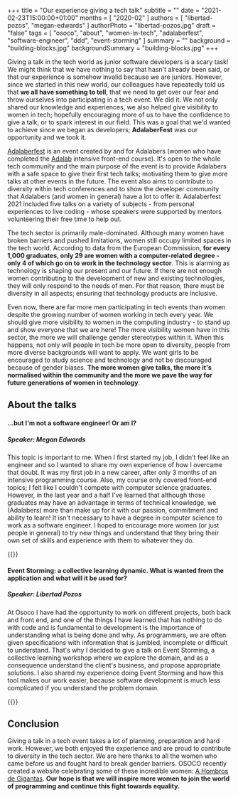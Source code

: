 +++
title = "Our experience giving a tech talk"
subtitle = ""
date = "2021-02-23T15:00:00+01:00"
months = [ "2020-02" ]
authors = [ "libertad-pozos", "megan-edwards" ]
authorPhoto = "libertad-pozos.jpg"
draft = "false"
tags = [ "osoco", "about", "women-in-tech",  "adalaberfest", "software-engineer", "ddd", "event-storming" ]
summary = ""
background = "building-blocks.jpg"
backgroundSummary = "building-blocks.jpg"
+++

Giving a talk in the tech world as junior software developers is a scary task! We might think that we have nothing to say that hasn't already been said, or that our experience is somehow invalid because we are juniors. However, since we started in this new world, our colleagues have repeatedly told us that **we all have something to tell**, that we need to get over our fear and throw ourselves into participating in a tech event. We did it. We not only shared our knowledge and experiences, we also helped give visibility to women in tech; hopefully encouraging more of us to have the confidence to give a talk, or to spark interest in our field. This was a goal that we'd wanted to achieve since we began as developers; **AdalaberFest** was our opportunity and we took it. 


[Adalaberfest](https://adalaberfest.adalab.es/) is an event created by and for Adalabers (women who have completed the [Adalab](http://adalab.es/) intensive front-end course). It's open to the whole tech community and the main purpose of the event is to provide Adalabers with a safe space to give their first tech talks; motivating them to give more talks at other events in the future. The event also aims to contribute to diversity within tech conferences and to show the developer community that Adalabers (and women in general) have a lot to offer it. Adalaberfest 2021 included five talks on a variety of subjects - from personal experiences to live coding - whose speakers were supported by mentors volunteering their free time to help out. 

The tech sector is primarily male-dominated. Although many women have broken barriers and pushed limitations, women still occupy limited spaces in the tech world. According to data from the European Commission, **for every 1,000 graduates, only 29 are women with a computer-related degree - only 4 of which go on to work in the technology sector**. This is alarming as technology is shaping our present and our future. If there are not enough women contributing to the development of new and existing technologies, they will only respond to the needs of men. For that reason, there must be diversity in all aspects; ensuring that technology products are inclusive. 

Even now, there are far more men participating in tech events than women despite the growing number of women working in tech every year. We should give more visibility to women in the computing industry - to stand up and show everyone that we are here! The more visibility women have in this sector, the more we will challenge gender stereotypes within it. When this happens, not only will people in tech be more open to diversity, people from more diverse backgrounds will want to apply. We want girls to be encouraged to study science and technology and not be discouraged because of gender biases. **The more women give talks, the more it's normalised within the community and the more we pave the way for future generations of women in technology**.

## About the talks

#### ...but I'm not a software engineer! Or am I?
##### Speaker: Megan Edwards

This topic is important to me. When I first started my job, I didn't feel like an engineer and so I wanted to share my own experience of how I overcame that doubt. It was my first job in a new career, after only 3 months of an intensive programming course. Also, my course only covered front-end topics; I felt like I couldn't compete with computer science graduates. However, in the last year and a half I've learned that although those graduates may have an advantage in terms of technical knowledge, we (Adalabers) more than make up for it with our passion, commitment and ability to learn! It isn't necessary to have a degree in computer science to work as a software engineer. I hoped to encourage more women (or just people in general) to try new things and understand that they bring their own set of skills and experience with them to whatever they do.

{{<youtube id="iAxJ3K_9T_c">}}

#### Event Storming: a collective learning dynamic. What is wanted from the application and what will it be used for?
##### Speaker: Libertad Pozos

At Osoco I have had the opportunity to work on different projects, both back and front end, and one of the things I have learned that has nothing to do with code and is fundamental to development is the importance of understanding what is being done and why. As programmers, we are often given specifications with information that is jumbled, incomplete or difficult to understand. That's why I decided to give a talk on Event Storming, a collective learning workshop where we explore the domain, and as a consequence understand the client's business, and propose appropriate solutions. I also shared my experience doing Event Storming and how this tool makes our work easier, because software development is much less complicated if you understand the problem domain.

{{<youtube id="Yh0f2oom2n8">}}

## Conclusion

Giving a talk in a tech event takes a lot of planning, preparation and hard work. However, we both enjoyed the experience and are proud to contribute to diversity in the tech sector. We are here thanks to all the women who came before us and fought hard to break gender barriers. OSOCO recently created a website celebrating some of these incredible women: [A Hombros de Gigantas](https://ahombrosdegigantas.xyz/). **Our hope is that we will inspire more women to join the world of programming and continue this fight towards equality.** 
